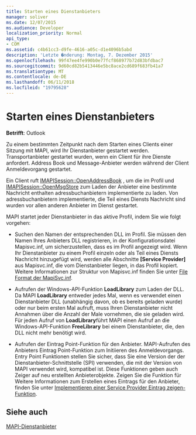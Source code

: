 ```yaml
---
title: Starten eines Dienstanbieters
manager: soliver
ms.date: 12/07/2015
ms.audience: Developer
localization_priority: Normal
api_type:
- COM
ms.assetid: c4b61cc3-d9fe-4616-a05c-d1e4096b5abd
description: 'Letzte �nderung: Montag, 7. Dezember 2015'
ms.openlocfilehash: 99f47ee4fe990b0e77fcf868977b72d83bfdbac7
ms.sourcegitcommit: 9d60cd82b5413446e5bc8ace2cd689f683fb41a7
ms.translationtype: MT
ms.contentlocale: de-DE
ms.lasthandoff: 06/11/2018
ms.locfileid: "19795628"
---
```

# <a name="starting-a-service-provider"></a>Starten eines Dienstanbieters

 
  
**Betrifft**: Outlook 
  
Zu einem bestimmten Zeitpunkt nach dem Starten eines Clients einer Sitzung mit MAPI, wird Ihr Dienstanbieter gestartet werden. Transportanbieter gestartet wurden, wenn ein Client für ihre Dienste anfordert. Address Book und Message-Anbieter werden während der Client Anmeldevorgang gestartet.
  
Ein Client ruft [IMAPISession::OpenAddressBook](imapisession-openaddressbook.md) , um die im Profil und [IMAPISession::OpenMsgStore](imapisession-openmsgstore.md) zum Laden der Anbieter eine bestimmte Nachricht enthalten adressbuchanbietern implementierte zu laden. Von adressbuchanbietern implementierte, die Teil eines Diensts Nachricht sind wurden vor allen anderen Anbieter im Dienst gestartet. 
  
MAPI startet jeder Dienstanbieter in das aktive Profil, indem Sie wie folgt vorgehen:
  
- Suchen den Namen der entsprechenden DLL im Profil. Sie müssen den Namen Ihres Anbieters DLL registrieren, in der Konfigurationsdatei Mapisvc.inf, um sicherzustellen, dass es im Profil angezeigt wird. Wenn Ihr Dienstanbieter zu einem Profil einzeln oder als Teil eines Diensts Nachricht hinzugefügt wird, werden alle Abschnitte **[Service Provider]** aus Mapisvc.inf, die vom Dienstanbieter liegen, in das Profil kopiert. Weitere Informationen zur Struktur von Mapisvc.inf finden Sie unter [File Format der MapiSvc.inf](file-format-of-mapisvc-inf.md).
    
- Aufrufen der Windows-API-Funktion **LoadLibrary** zum Laden der DLL. Da MAPI **LoadLibrary** entweder jedes Mal, wenn es verwendet einen Dienstanbieter DLL (unabhängig davon, ob es bereits geladen wurde) oder nur beim ersten Mal aufruft, muss Ihren Dienstanbieter nicht Annahmen über die Anzahl der Male vornehmen, die sie geladen wird. Für jeden Aufruf von **LoadLibrary**führt MAPI einen Aufruf an die Windows-API-Funktion **FreeLibrary** bei einem Dienstanbieter, die, den DLL nicht mehr benötigt wird. 
    
- Aufrufen der Eintrag Point-Funktion für den Anbieter. MAPI-Aufrufen des Anbieters Eintrag Point-Funktion zum Initiieren des Anmeldevorgangs. Entry Point Funktionen stellen Sie sicher, dass Sie eine Version der der Dienstanbieter-Schnittstelle (SPI) verwenden, die mit der Version von MAPI verwendet wird, kompatibel ist. Diese Funktionen geben auch Zeiger auf neu erstellten Anbieterobjekte. Zeigen Sie die Funktion für Weitere Informationen zum Erstellen eines Eintrags für den Anbieter, finden Sie unter [Implementieren einer Service Provider Eintrag zeigen-Funktion](implementing-a-service-provider-entry-point-function.md).
    
## <a name="see-also"></a>Siehe auch



[MAPI-Dienstanbieter](mapi-service-providers.md)

